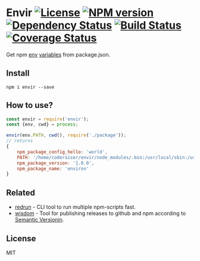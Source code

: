 # Envir [![License][LicenseIMGURL]][LicenseURL] [![NPM version][NPMIMGURL]][NPMURL] [![Dependency Status][DependencyStatusIMGURL]][DependencyStatusURL] [![Build Status][BuildStatusIMGURL]][BuildStatusURL] [![Coverage Status][CoverageIMGURL]][CoverageURL]

Get npm [env][packagejson-vars] [variables][per-package-config] from package.json.

## Install

```
npm i envir --save
```

## How to use?

```js
const envir = require('envir');
const {env, cwd} = process;

envir(env.PATH, cwd(), require('./package'));
// returns
{
    npm_package_config_hello: 'world',
    PATH: '/home/coderaiser/envir/node_modules/.bin:/usr/local/sbin:/usr/local/bin:/usr/sbin:/usr/bin:/sbin:/bin',
    npm_package_version: '1.0.0',
    npm_package_name: 'environ'
}
```

## Related

- [redrun](https://github.com/coderaiser/redrun "redrun") - CLI tool to run multiple npm-scripts fast.
- [wisdom](https://github.com/coderaiser/wraptile "wisdom") - Tool for publishing releases to github and npm according to [Semantic Versionin](http://semver.org "Semantic Versioning").

## License

MIT

[NPMIMGURL]:                https://img.shields.io/npm/v/envir.svg?style=flat
[BuildStatusIMGURL]:        https://img.shields.io/travis/coderaiser/node-envir/master.svg?style=flat
[DependencyStatusIMGURL]:   https://img.shields.io/gemnasium/coderaiser/node-envir.svg?style=flat
[LicenseIMGURL]:            https://img.shields.io/badge/license-MIT-317BF9.svg?style=flat
[NPMURL]:                   https://npmjs.org/package/envir "npm"
[BuildStatusURL]:           https://travis-ci.org/coderaiser/node-envir  "Build Status"
[DependencyStatusURL]:      https://gemnasium.com/coderaiser/node-envir "Dependency Status"
[LicenseURL]:               https://tldrlegal.com/license/mit-license "MIT License"

[CoverageURL]:              https://coveralls.io/github/coderaiser/node-envir?branch=master
[CoverageIMGURL]:           https://coveralls.io/repos/coderaiser/node-envir/badge.svg?branch=master&service=github

[packagejson-vars]:         https://docs.npmjs.com/misc/scripts#packagejson-vars
[per-package-config]:       https://docs.npmjs.com/misc/config#per-package-config-settings

